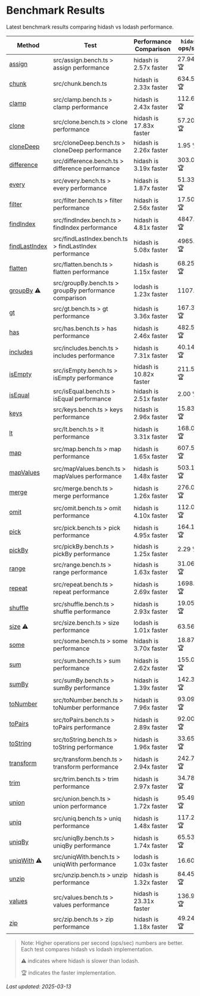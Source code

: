 # Benchmark Results

Latest benchmark results comparing hidash vs lodash performance.

| Method | Test | Performance Comparison | `hidash` ops/sec | `lodash@4.17.21` ops/sec |
|--------|------|----------------------|----------------|----------------|
| [assign](https://github.com/NaverPayDev/hidash/blob/c6b7fd1ec07ab1d755ff3982d257407f6cab196e/src/assign.ts) | src/assign.bench.ts > assign performance | hidash is 2.57x faster | 27.94 🏆 | 10.88 |
| [chunk](https://github.com/NaverPayDev/hidash/blob/c6b7fd1ec07ab1d755ff3982d257407f6cab196e/src/chunk.ts) | src/chunk.bench.ts | hidash is 2.33x faster | 634.52 🏆 | 272.80 |
| [clamp](https://github.com/NaverPayDev/hidash/blob/c6b7fd1ec07ab1d755ff3982d257407f6cab196e/src/clamp.ts) | src/clamp.bench.ts > clamp performance | hidash is 2.43x faster | 112.60 🏆 | 46.34 |
| [clone](https://github.com/NaverPayDev/hidash/blob/c6b7fd1ec07ab1d755ff3982d257407f6cab196e/src/clone.ts) | src/clone.bench.ts > clone performance | hidash is 17.83x faster | 57.20 🏆 | 3.21 |
| [cloneDeep](https://github.com/NaverPayDev/hidash/blob/c6b7fd1ec07ab1d755ff3982d257407f6cab196e/src/cloneDeep.ts) | src/cloneDeep.bench.ts > cloneDeep performance | hidash is 2.26x faster | 1.95 🏆 | 0.86 |
| [difference](https://github.com/NaverPayDev/hidash/blob/c6b7fd1ec07ab1d755ff3982d257407f6cab196e/src/difference.ts) | src/difference.bench.ts > difference performance | hidash is 3.19x faster | 303.06 🏆 | 95.09 |
| [every](https://github.com/NaverPayDev/hidash/blob/c6b7fd1ec07ab1d755ff3982d257407f6cab196e/src/every.ts) | src/every.bench.ts > every performance | hidash is 1.87x faster | 51.33 🏆 | 27.41 |
| [filter](https://github.com/NaverPayDev/hidash/blob/c6b7fd1ec07ab1d755ff3982d257407f6cab196e/src/filter.ts) | src/filter.bench.ts > filter performance | hidash is 2.56x faster | 17.50 🏆 | 6.85 |
| [findIndex](https://github.com/NaverPayDev/hidash/blob/c6b7fd1ec07ab1d755ff3982d257407f6cab196e/src/findIndex.ts) | src/findIndex.bench.ts > findIndex performance | hidash is 4.81x faster | 4847.81 🏆 | 1007.50 |
| [findLastIndex](https://github.com/NaverPayDev/hidash/blob/c6b7fd1ec07ab1d755ff3982d257407f6cab196e/src/findLastIndex.ts) | src/findLastIndex.bench.ts > findLastIndex performance | hidash is 5.08x faster | 4965.83 🏆 | 977.37 |
| [flatten](https://github.com/NaverPayDev/hidash/blob/c6b7fd1ec07ab1d755ff3982d257407f6cab196e/src/flatten.ts) | src/flatten.bench.ts > flatten performance | hidash is 1.15x faster | 68.25 🏆 | 59.50 |
| [groupBy](https://github.com/NaverPayDev/hidash/blob/c6b7fd1ec07ab1d755ff3982d257407f6cab196e/src/groupBy.ts) ⚠️ | src/groupBy.bench.ts > groupBy performance comparison | lodash is 1.23x faster | 1107.25 | 1364.08 🏆 |
| [gt](https://github.com/NaverPayDev/hidash/blob/c6b7fd1ec07ab1d755ff3982d257407f6cab196e/src/gt.ts) | src/gt.bench.ts > gt performance | hidash is 3.36x faster | 167.32 🏆 | 49.86 |
| [has](https://github.com/NaverPayDev/hidash/blob/c6b7fd1ec07ab1d755ff3982d257407f6cab196e/src/has.ts) | src/has.bench.ts > has performance | hidash is 2.46x faster | 482.53 🏆 | 195.80 |
| [includes](https://github.com/NaverPayDev/hidash/blob/c6b7fd1ec07ab1d755ff3982d257407f6cab196e/src/includes.ts) | src/includes.bench.ts > includes performance | hidash is 7.31x faster | 40.14 🏆 | 5.49 |
| [isEmpty](https://github.com/NaverPayDev/hidash/blob/c6b7fd1ec07ab1d755ff3982d257407f6cab196e/src/isEmpty.ts) | src/isEmpty.bench.ts > isEmpty performance | hidash is 10.82x faster | 211.57 🏆 | 19.55 |
| [isEqual](https://github.com/NaverPayDev/hidash/blob/c6b7fd1ec07ab1d755ff3982d257407f6cab196e/src/isEqual.ts) | src/isEqual.bench.ts > isEqual performance | hidash is 2.51x faster | 2.00 🏆 | 0.80 |
| [keys](https://github.com/NaverPayDev/hidash/blob/c6b7fd1ec07ab1d755ff3982d257407f6cab196e/src/keys.ts) | src/keys.bench.ts > keys performance | hidash is 2.96x faster | 15.83 🏆 | 5.35 |
| [lt](https://github.com/NaverPayDev/hidash/blob/c6b7fd1ec07ab1d755ff3982d257407f6cab196e/src/lt.ts) | src/lt.bench.ts > lt performance | hidash is 3.31x faster | 168.00 🏆 | 50.68 |
| [map](https://github.com/NaverPayDev/hidash/blob/c6b7fd1ec07ab1d755ff3982d257407f6cab196e/src/map.ts) | src/map.bench.ts > map performance | hidash is 1.65x faster | 607.55 🏆 | 368.91 |
| [mapValues](https://github.com/NaverPayDev/hidash/blob/c6b7fd1ec07ab1d755ff3982d257407f6cab196e/src/mapValues.ts) | src/mapValues.bench.ts > mapValues performance | hidash is 1.48x faster | 503.10 🏆 | 341.04 |
| [merge](https://github.com/NaverPayDev/hidash/blob/c6b7fd1ec07ab1d755ff3982d257407f6cab196e/src/merge.ts) | src/merge.bench.ts > merge performance | hidash is 1.26x faster | 276.07 🏆 | 218.29 |
| [omit](https://github.com/NaverPayDev/hidash/blob/c6b7fd1ec07ab1d755ff3982d257407f6cab196e/src/omit.ts) | src/omit.bench.ts > omit performance | hidash is 4.10x faster | 112.09 🏆 | 27.36 |
| [pick](https://github.com/NaverPayDev/hidash/blob/c6b7fd1ec07ab1d755ff3982d257407f6cab196e/src/pick.ts) | src/pick.bench.ts > pick performance | hidash is 4.95x faster | 164.13 🏆 | 33.14 |
| [pickBy](https://github.com/NaverPayDev/hidash/blob/c6b7fd1ec07ab1d755ff3982d257407f6cab196e/src/pickBy.ts) | src/pickBy.bench.ts > pickBy performance | hidash is 1.25x faster | 2.29 🏆 | 1.83 |
| [range](https://github.com/NaverPayDev/hidash/blob/c6b7fd1ec07ab1d755ff3982d257407f6cab196e/src/range.ts) | src/range.bench.ts > range performance | hidash is 1.63x faster | 31.06 🏆 | 19.09 |
| [repeat](https://github.com/NaverPayDev/hidash/blob/c6b7fd1ec07ab1d755ff3982d257407f6cab196e/src/repeat.ts) | src/repeat.bench.ts > repeat performance | hidash is 2.69x faster | 1698.53 🏆 | 631.65 |
| [shuffle](https://github.com/NaverPayDev/hidash/blob/c6b7fd1ec07ab1d755ff3982d257407f6cab196e/src/shuffle.ts) | src/shuffle.bench.ts > shuffle performance | hidash is 2.93x faster | 19.05 🏆 | 6.51 |
| [size](https://github.com/NaverPayDev/hidash/blob/c6b7fd1ec07ab1d755ff3982d257407f6cab196e/src/size.ts) ⚠️ | src/size.bench.ts > size performance | lodash is 1.01x faster | 63.56 | 64.00 🏆 |
| [some](https://github.com/NaverPayDev/hidash/blob/c6b7fd1ec07ab1d755ff3982d257407f6cab196e/src/some.ts) | src/some.bench.ts > some performance | hidash is 3.70x faster | 18.87 🏆 | 5.10 |
| [sum](https://github.com/NaverPayDev/hidash/blob/c6b7fd1ec07ab1d755ff3982d257407f6cab196e/src/sum.ts) | src/sum.bench.ts > sum performance | hidash is 2.62x faster | 155.00 🏆 | 59.19 |
| [sumBy](https://github.com/NaverPayDev/hidash/blob/c6b7fd1ec07ab1d755ff3982d257407f6cab196e/src/sumBy.ts) | src/sumBy.bench.ts > sumBy performance | hidash is 1.39x faster | 142.39 🏆 | 102.34 |
| [toNumber](https://github.com/NaverPayDev/hidash/blob/c6b7fd1ec07ab1d755ff3982d257407f6cab196e/src/toNumber.ts) | src/toNumber.bench.ts > toNumber performance | hidash is 7.96x faster | 93.09 🏆 | 11.70 |
| [toPairs](https://github.com/NaverPayDev/hidash/blob/c6b7fd1ec07ab1d755ff3982d257407f6cab196e/src/toPairs.ts) | src/toPairs.bench.ts > toPairs performance | hidash is 2.89x faster | 92.00 🏆 | 31.78 |
| [toString](https://github.com/NaverPayDev/hidash/blob/c6b7fd1ec07ab1d755ff3982d257407f6cab196e/src/toString.ts) | src/toString.bench.ts > toString performance | hidash is 1.96x faster | 33.65 🏆 | 17.13 |
| [transform](https://github.com/NaverPayDev/hidash/blob/c6b7fd1ec07ab1d755ff3982d257407f6cab196e/src/transform.ts) | src/transform.bench.ts > transform performance | hidash is 2.94x faster | 242.79 🏆 | 82.46 |
| [trim](https://github.com/NaverPayDev/hidash/blob/c6b7fd1ec07ab1d755ff3982d257407f6cab196e/src/trim.ts) | src/trim.bench.ts > trim performance | hidash is 2.97x faster | 34.78 🏆 | 11.73 |
| [union](https://github.com/NaverPayDev/hidash/blob/c6b7fd1ec07ab1d755ff3982d257407f6cab196e/src/union.ts) | src/union.bench.ts > union performance | hidash is 1.72x faster | 95.49 🏆 | 55.65 |
| [uniq](https://github.com/NaverPayDev/hidash/blob/c6b7fd1ec07ab1d755ff3982d257407f6cab196e/src/uniq.ts) | src/uniq.bench.ts > uniq performance | hidash is 1.48x faster | 117.20 🏆 | 79.41 |
| [uniqBy](https://github.com/NaverPayDev/hidash/blob/c6b7fd1ec07ab1d755ff3982d257407f6cab196e/src/uniqBy.ts) | src/uniqBy.bench.ts > uniqBy performance | hidash is 1.74x faster | 65.53 🏆 | 37.73 |
| [uniqWith](https://github.com/NaverPayDev/hidash/blob/c6b7fd1ec07ab1d755ff3982d257407f6cab196e/src/uniqWith.ts) ⚠️ | src/uniqWith.bench.ts > uniqWith performance | lodash is 1.03x faster | 16.60 | 17.07 🏆 |
| [unzip](https://github.com/NaverPayDev/hidash/blob/c6b7fd1ec07ab1d755ff3982d257407f6cab196e/src/unzip.ts) | src/unzip.bench.ts > unzip performance | hidash is 1.32x faster | 84.45 🏆 | 63.77 |
| [values](https://github.com/NaverPayDev/hidash/blob/c6b7fd1ec07ab1d755ff3982d257407f6cab196e/src/values.ts) | src/values.bench.ts > values performance | hidash is 23.31x faster | 136.97 🏆 | 5.87 |
| [zip](https://github.com/NaverPayDev/hidash/blob/c6b7fd1ec07ab1d755ff3982d257407f6cab196e/src/zip.ts) | src/zip.bench.ts > zip performance | hidash is 1.18x faster | 49.24 🏆 | 41.78 |

> Note: Higher operations per second (ops/sec) numbers are better. Each test compares hidash vs lodash implementation.
>
> ⚠️ indicates where hidash is slower than lodash.
>
> 🏆 indicates the faster implementation.

_Last updated: 2025-03-13_
